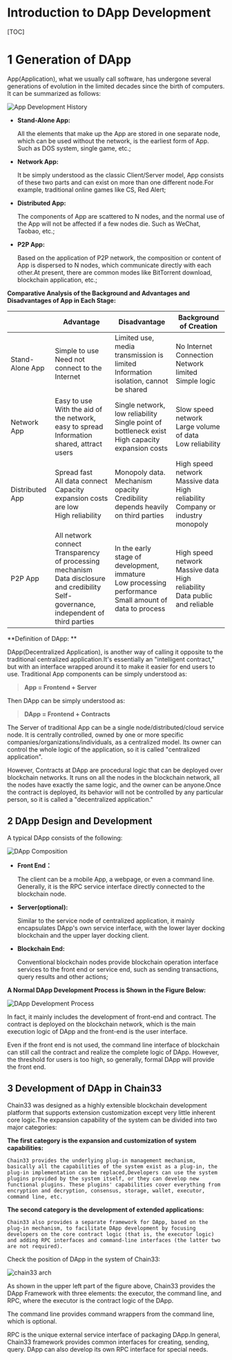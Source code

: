 # Introduction to DApp Development
[TOC]

# 1 Generation of DApp

App(Application), what we usually call software, has undergone several generations of evolution in the limited decades since the birth of computers. It can be summarized as follows:

![App Development History](https://public.33.cn/web/storage/upload/20190717/b8831d163089f33cf374db7e4d3b97c8.jpg "App Development History")

- **Stand-Alone App:**

    All the elements that make up the App are stored in one separate node, which can be used without the network, is the earliest form of App. Such as DOS system, single game, etc.;

- **Network App:**

    It be simply understood as the classic Client/Server model, App consists of these two parts and can exist on more than one different node.For example, traditional online games like CS, Red Alert;

- **Distributed App:**

    The components of App are scattered to N nodes, and the normal use of the App will not be affected if a few nodes die. Such as WeChat, Taobao, etc.;

- **P2P App:**

    Based on the application of P2P network, the composition or content of App is dispersed to N nodes, which communicate directly with each other.At present, there are common modes like BitTorrent download, blockchain application, etc.;

**Comparative Analysis of the Background and Advantages and Disadvantages of App in Each Stage:**

||Advantage|Disadvantage|Background of Creation|
|--------|--------|--------|--------|
|Stand-Alone App|Simple to use<br/>Need not connect to the Internet|Limited use, media transmission is limited<br/>Information isolation, cannot be shared|No Internet Connection<br/>Network limited<br/>Simple logic|
|Network App|Easy to use<br/>With the aid of the network, easy to spread<br/>Information shared, attract users|Single network, low reliability<br/>Single point of bottleneck exist<br/>High capacity expansion costs|Slow speed network<br/>Large volume of data<br/>Low reliability|
|Distributed App|Spread fast<br/>All data connect<br/>Capacity expansion costs are low<br/>High reliability|Monopoly data.<br/>Mechanism opacity<br/>Credibility depends heavily on third parties|High speed network<br/>Massive data<br/>High reliability<br/>Company or industry monopoly|
|P2P App|All network connect<br/>Transparency of processing mechanism<br/>Data disclosure and credibility<br/>Self-governance, independent of third parties|In the early stage of development, immature<br/>Low processing performance<br/>Small amount of data to process|High speed network<br/>Massive data<br/>High reliability<br/>Data public and reliable|

**Definition of DApp: **

DApp(Decentralized Application), is another way of calling it opposite to the traditional centralized application.It's essentially an "intelligent contract," but with an interface wrapped around it to make it easier for end users to use. Traditional App components can be simply understood as:

> **App = Frontend + Server**

Then DApp can be simply understood as:

> **DApp = Frontend + Contracts**

The Server of traditional App can be a single node/distributed/cloud service node. It is centrally controlled, owned by one or more specific companies/organizations/individuals, as a centralized model. Its owner can control the whole logic of the application, so it is called "centralized application".

However, Contracts at DApp are procedural logic that can be deployed over blockchain networks. It runs on all the nodes in the blockchain network, all the nodes have exactly the same logic, and the owner can be anyone.Once the contract is deployed, its behavior will not be controlled by any particular person, so it is called a "decentralized application."

## 2 DApp Design and Development

A typical DApp consists of the following:

![DApp Composition](https://public.33.cn/web/storage/upload/20181114/c33a38f7419b1f47291ac80d520e0e98.png "DApp Composition")

- **Front End：**

    The client can be a mobile App, a webpage, or even a command line. Generally, it is the RPC service interface directly connected to the blockchain node.

- **Server(optional):**

    Similar to the service node of centralized application, it mainly encapsulates DApp's own service interface, with the lower layer docking blockchain and the upper layer docking client.

- **Blockchain End:**

    Conventional blockchain nodes provide blockchain operation interface services to the front end or service end, such as sending transactions, query results and other actions;


**A Normal DApp Development Process is Shown in the Figure Below:**

![DApp Development Process](https://public.33.cn/web/storage/upload/20190717/514d2828bc87366fe929289d6a682128.jpg "DApp Development Process")

In fact, it mainly includes the development of front-end and contract. The contract is deployed on the blockchain network, which is the main execution logic of DApp and the front-end is the user interface.

Even if the front end is not used, the command line interface of blockchain can still call the contract and realize the complete logic of DApp. However, the threshold for users is too high, so generally, formal DApp will provide the front end.

## 3 Development of DApp in Chain33

Chain33 was designed as a highly extensible blockchain development platform that supports extension customization except very little inherent core logic.The expansion capability of the system can be divided into two major categories:

**The first category is the expansion and customization of system capabilities:**

    Chain33 provides the underlying plug-in management mechanism, basically all the capabilities of the system exist as a plug-in, the plug-in implementation can be replaced,Developers can use the system plugins provided by the system itself, or they can develop new functional plugins. These plugins' capabilities cover everything from encryption and decryption, consensus, storage, wallet, executor, command line, etc.


**The second category is the development of extended applications:**

    Chain33 also provides a separate framework for DApp, based on the plug-in mechanism, to facilitate DApp development by focusing developers on the core contract logic (that is, the executor logic) and adding RPC interfaces and command-line interfaces (the latter two are not required).

Check the position of DApp in the system of Chain33:

![chain33 arch](https://public.33.cn/web/storage/upload/20181114/263b976261a440e456fcebe0a2bb7c04.png "chain33 arch")

As shown in the upper left part of the figure above, Chain33 provides the DApp Framework with three elements: the executor, the command line, and RPC, where the executor is the contract logic of the DApp.

The command line provides command wrappers from the command line, which is optional.

RPC is the unique external service interface of packaging DApp.In general, Chain33 framework provides common interfaces for creating, sending, query. DApp can also develop its own RPC interface for special needs.

